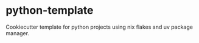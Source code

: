 # python-template

Cookiecutter template for python projects using nix flakes and uv package manager.

